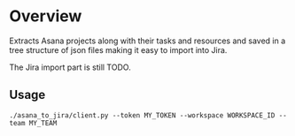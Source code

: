 # Overview

Extracts Asana projects along with their tasks and resources and saved in a tree structure of json files making it easy to import into Jira.

The Jira import part is still TODO.

## Usage

```
./asana_to_jira/client.py --token MY_TOKEN --workspace WORKSPACE_ID --team MY_TEAM
```